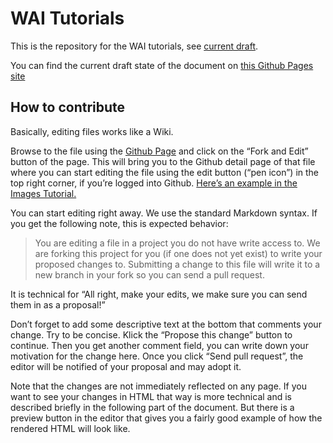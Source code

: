 # WAI Tutorials

This is the repository for the WAI tutorials, see [current draft][LivePage].

You can find the current draft state of the document on [this Github Pages site][GHPage]

## How to contribute

Basically, editing files works like a Wiki.

Browse to the file using the [Github Page][GHPage] and click on the “Fork and Edit” button of the page. This will bring you to the Github detail page of that file where you can start editing the file using the edit button (“pen icon”) in the top right corner, if you’re logged into Github. [Here’s an example in the Images Tutorial.][exmpImg]

You can start editing right away. We use the standard Markdown syntax. If you get the following note, this is expected behavior:

> You are editing a file in a project you do not have write access to. We are forking this project for you (if one does not yet exist) to write your proposed changes to. Submitting a change to this file will write it to a new branch in your fork so you can send a pull request.

It is technical for “All right, make your edits, we make sure you can send them in as a proposal!”

Don’t forget to add some descriptive text at the bottom that comments your change. Try to be concise. Klick the “Propose this change” button to continue. Then you get another comment field, you can write down your motivation for the change here. Once you click “Send pull request”, the editor will be notified of your proposal and may adopt it.

Note that the changes are not immediately reflected on any page. If you want to see your changes in HTML that way is more technical and is described briefly in the following part of the document. But there is a preview button in the editor that gives you a fairly good example of how the rendered HTML will look like.

[LivePage]:https://www.w3.org/WAI/tutorials/
[GHPage]:http://w3c.github.io/wai-tutorials/
[exmpIMG]:https://github.com/w3c/wai-tutorials/blob/master/source/images/informative.html.erb.md
